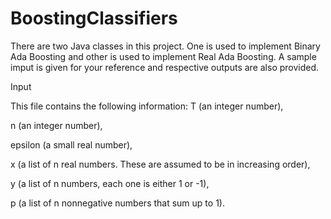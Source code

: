 # BoostingClassifiers
There are two Java classes in this project.
One is used to implement Binary Ada Boosting and other is used to implement Real Ada Boosting.
A sample imput is given for your reference and respective outputs are also provided.


Input

This file contains the following information:
T (an integer number),

n (an integer number),

epsilon (a small real number),

x (a list of n real numbers. These are assumed to be in increasing order),

y (a list of n numbers, each one is either 1 or -1),

p (a list of n nonnegative numbers that sum up to 1).
